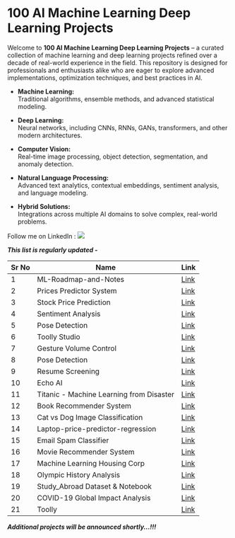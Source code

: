 # 100 AI Machine Learning Deep Learning Projects

Welcome to **100 AI Machine Learning Deep Learning Projects** – a curated collection of machine learning and deep learning projects refined over a decade of real-world experience in the field. This repository is designed for professionals and enthusiasts alike who are eager to explore advanced implementations, optimization techniques, and best practices in AI.

- **Machine Learning:**  
  Traditional algorithms, ensemble methods, and advanced statistical modeling.
  
- **Deep Learning:**  
  Neural networks, including CNNs, RNNs, GANs, transformers, and other modern architectures.
  
- **Computer Vision:**  
  Real-time image processing, object detection, segmentation, and anomaly detection.
  
- **Natural Language Processing:**  
  Advanced text analytics, contextual embeddings, sentiment analysis, and language modeling.
  
- **Hybrid Solutions:**  
  Integrations across multiple AI domains to solve complex, real-world problems.

Follow me on LinkedIn : [![](https://img.shields.io/badge/LinkedIn-0077B5?style=for-the-badge&logo=linkedin&logoColor=white)](https://www.linkedin.com/in/adilshamim8)

***This list is regularly updated -***

| Sr No | Name                                                         | Link                                                         |
| ----- | ------------------------------------------------------------ | ------------------------------------------------------------ |
| 1     | ML-Roadmap-and-Notes                                         | [Link](https://github.com/AdilShamim8/ML-Roadmap-and-Notes)  |
| 2     | Prices Predictor System                                      | [Link](https://github.com/AdilShamim8/Prices_Predictor_System) |
| 3     | Stock Price Prediction                                       | [Link](https://github.com/AdilShamim8/Stock_Price_Prediction) |
| 4     | Sentiment Analysis                                           | [Link](https://github.com/AdilShamim8/Sentiment-analysis) |
| 5     | Pose Detection                                               | [Link](https://github.com/AdilShamim8/Posture-detection) |
| 6     | Toolly Studio                                                | [Link](https://github.com/AdilShamim8/Toolly_Studio) |
| 7     | Gesture Volume Control                                       | [Link](https://github.com/AdilShamim8/Gesture-Volume-Control) |
| 8     | Pose Detection                                               | [Link](https://github.com/AdilShamim8/Posture-detection) |
| 9     | Resume Screening                                             | [Link](https://github.com/AdilShamim8/Resume-Screening) |
| 10    | Echo AI                                                      | [Link](https://github.com/AdilShamim8/Echo_AI) |
| 11    | Titanic - Machine Learning from Disaster                     | [Link](https://github.com/AdilShamim8/Titanic-Machine-Learning-from-Disaster) |
| 12    | Book Recommender System                                      | [Link](https://github.com/AdilShamim8/Book-Recommender-System) |
| 13    | Cat vs Dog Image Classification                              | [Link](https://github.com/AdilShamim8/Cat_Vs_Dog_Image_Classification_Project)   |
| 14    | Laptop-price-predictor-regression                            | [Link](https://github.com/AdilShamim8/Laptop-price-predictor-regression-project) | 
| 15    | Email Spam Classifier                                        | [Link](https://github.com/AdilShamim8/Email-Spam-Classifier) | 
| 16    | Movie Recommender System                                     | [Link](https://github.com/AdilShamim8/Movie-Recommender-System) | 
| 17    | Machine Learning Housing Corp                                | [Link](https://github.com/AdilShamim8/Machine_Learning_Housing_Corp) |
| 18    | Olympic History Analysis                                     | [Link](https://github.com/AdilShamim8/Olympic_History_Analysis) |
| 19    | Study_Abroad Dataset & Notebook                              | [Link](https://github.com/AdilShamim8/Study_Abroad) |
| 20    | COVID-19 Global Impact Analysis                              | [Link](https://github.com/AdilShamim8/COVID-19_Global_Impact_Analysis) |
| 21    | Toolly                                                       | [Link](https://github.com/AdilShamim8/Toolly) |
***Additional projects will be announced shortly...!!!***

  

